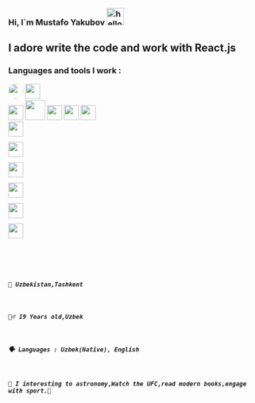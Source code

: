 ### Hi, I`m Mustafo Yakubov <img style="margin-top: 10px;" src="https://media4.giphy.com/media/3ornjJphIlZjcTbTyg/giphy.gif?cid=ecf05e47kniz2pzmhrzmdmz20euqgjk93njjzcn6hevu1pd6&rid=giphy.gif&ct=g" alt="hello gif" width="35px"/>

<h2>I adore write the code and work with React.js</h2>

### Languages and tools I work :

<code><img style=" border-radius: 50%;" src="https://w7.pngwing.com/pngs/201/90/png-transparent-logo-html-html5.png" width="30px" /></code>
<code><img src="https://w7.pngwing.com/pngs/696/424/png-transparent-logo-css-css3.png" width="30px" />
</code>
<code><img src="https://e7.pngegg.com/pngimages/72/936/png-clipart-sass-cascading-style-sheets-preprocessor-less-postcss-meng-miscellaneous-text-thumbnail.png" width="30px" /></code>
<code><img src="https://i.pinimg.com/originals/28/75/3d/28753ddf79d70042ba86564947e13bf5.png" width="40px" /></code>
<code><img src="https://w7.pngwing.com/pngs/79/518/png-transparent-js-react-js-logo-react-react-native-logos-icon-thumbnail.png" width="30px" /></code>
<code><img src="https://ui-lib.com/blog/wp-content/uploads/2021/12/nextjs-boilerplate-logo.png" width="30px" /></code>
<code><img src="https://e7.pngegg.com/pngimages/669/447/png-clipart-redux-react-javascript-freecodecamp-npm-others-miscellaneous-purple-thumbnail.png" width="30px" />
<code><img src="https://p1.hiclipart.com/preview/678/218/574/logo-logo-git-line-cheat-sheet-signage-cheating-mug-png-clipart.jpg" width="30px" /></code>
<code> <img width="30px" src="https://icon2.cleanpng.com/20180426/rwq/kisspng-firebase-cloud-messaging-google-developers-softwar-5ae1d9fd416102.1403209115247508452678.jpg"/></code>
<code> <img width="30px" src="https://cdn.icon-icons.com/icons2/2107/PNG/512/file_type_vscode_icon_130084.png"/></code>
<code> <img width="30px" src="https://w7.pngwing.com/pngs/911/515/png-transparent-figma-logo-brand-logos-brands-in-colors-icon-thumbnail.png"/></code>
<code> <img width="30px" src="https://i.pinimg.com/originals/30/b1/50/30b150cd489202db131009ac9540cec0.png" /></code>
<code> <img width="30px" src="https://www.liblogo.com/img-logo/bo416be60-bootstrap-logo-bootstrap-plain-wordmark-logo-free-icon-of-devicon.png"/></code>

<br/>

<h5>📍 Uzbekistan,Tashkent</h5> 
<h5>🧍‍♂️ 19 Years old,Uzbek </h5>
<h5>🗣 Languages : Uzbek(Native), English </h5> 
<h5>🤾 I interesting to astronomy,Watch the UFC,read modern books,engage with sport.🏻</h5>
